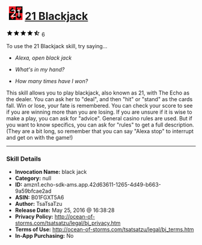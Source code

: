 # &nbsp;<img src="skill_icon" alt="21 Blackjack icon" width="36"> [21 Blackjack](http://alexa.amazon.com/#skills/amzn1.echo-sdk-ams.app.42d63611-1265-4d49-b663-9a59bfcae2ad)
![4.4 stars](../../images/ic_star_black_18dp_1x.png)![4.4 stars](../../images/ic_star_black_18dp_1x.png)![4.4 stars](../../images/ic_star_black_18dp_1x.png)![4.4 stars](../../images/ic_star_black_18dp_1x.png)![4.4 stars](../../images/ic_star_half_black_18dp_1x.png) 6

To use the 21 Blackjack skill, try saying...

* *Alexa, open black jack*

* *What's in my hand?*

* *How many times have I won?*

This skill allows you to play blackjack, also known as 21, with The Echo as the dealer. You can ask her to "deal", and then "hit" or "stand" as the cards fall. Win or lose, your fate is remembered. You can check your score to see if you are winning more than you are losing. If you are unsure if it is wise to make a play, you can ask for "advice".
General casino rules are used. But if you want to know specifics, you can ask for "rules" to get a full description. (They are a bit long, so remember that you can say "Alexa stop" to interrupt and get on with the game!)

***

### Skill Details

* **Invocation Name:** black jack
* **Category:** null
* **ID:** amzn1.echo-sdk-ams.app.42d63611-1265-4d49-b663-9a59bfcae2ad
* **ASIN:** B01FGXT5A6
* **Author:** TsaTsaTzu
* **Release Date:** May 25, 2016 @ 16:38:28
* **Privacy Policy:** http://ocean-of-storms.com/tsatsatzu/legal/bj_privacy.htm
* **Terms of Use:** http://ocean-of-storms.com/tsatsatzu/legal/bj_terms.htm
* **In-App Purchasing:** No

